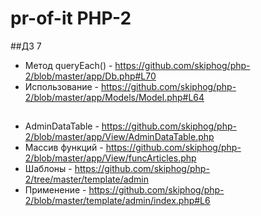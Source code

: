 # pr-of-it PHP-2
##ДЗ 7
* Метод queryEach() - https://github.com/skiphog/php-2/blob/master/app/Db.php#L70
* Использование - https://github.com/skiphog/php-2/blob/master/app/Models/Model.php#L64
##
* AdminDataTable - https://github.com/skiphog/php-2/blob/master/app/View/AdminDataTable.php
* Массив функций - https://github.com/skiphog/php-2/blob/master/app/View/funcArticles.php
* Шаблоны - https://github.com/skiphog/php-2/tree/master/template/admin
* Применение - https://github.com/skiphog/php-2/blob/master/template/admin/index.php#L6

